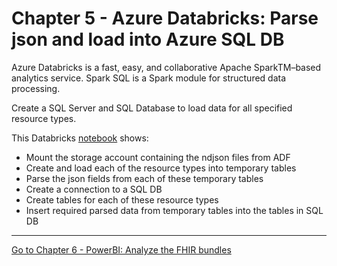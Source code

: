 # Chapter 5 - Azure Databricks: Parse json and load into Azure SQL DB

Azure Databricks is a fast, easy, and collaborative Apache SparkTM–based analytics service. Spark SQL is a Spark module for structured data processing.

Create a SQL Server and SQL Database to load data for all specified resource types.

This Databricks [notebook]() shows:
* Mount the storage account containing the ndjson files from ADF
* Create and load each of the resource types into temporary tables
* Parse the json fields from each of these temporary tables
* Create a connection to a SQL DB 
* Create tables for each of these resource types
* Insert required parsed data from temporary tables into the tables in SQL DB

***

[Go to Chapter 6 - PowerBI: Analyze the FHIR bundles](./Chapter6/PowerBI.md)

